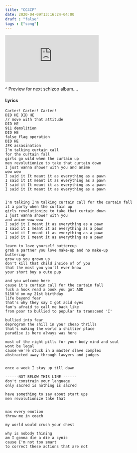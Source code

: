 ```yaml
---
title: "CC4CF"
date: 2020-04-09T13:16:24-04:00
draft : "false"
tags : ["song"]
---
```


<iframe src="https://archive.org/embed/pbd-final-ep-3-v-2/1+Curtain+Call+4+Curtain+Fall+(Long+version)%5BInstrumental%5D.wav" frameborder="0" webkitallowfullscreen="true" mozallowfullscreen="true" allowfullscreen></iframe>

^ Preview for next schizop album....

<!--more-->

#### Lyrics

```
Carter! Carter! Carter!
DID HE DID HE
// move with that attitude
DID HE
911 demolition
DID HE
false flag operation
DID HE
JFK assasination
I'm talking curtain call
for the curtain fall
girls go wild when the curtain up
men revolutionize to take that curtain down
I just wanna shower with you and anime
wow wow
I said it It meant it as everything as a pawn
I said it It meant it as everything as a pawn
I said it It meant it as everything as a pawn
I said it It meant it as everything as a pawn


I'm talking I'm talking curtain call for the curtain fall
it a party when the curtain up
girls revolutionize to take that curtain down
I just wanna shower with you
and anime wow wow
I said it I meant it as everything as a pawn
I said it I meant it as everything as a pawn
I said it I meant it as everything as a pawn
I said it I meant it as everything as a pawn

learn to love yourself buttercup
grab a partner you love make-up and no make-up
buttercup
grow up you grown up
don't kill that child inside of of you
that the most you you'll ever know
your short buy a cute pup

and you welcome here
cause it's curtain call for the curtain fall
fuck a hook read a book you got ADD
5150'd on my 21st birthday
life beyond fear
that's why they say I got acid eyes
fam's afraid to call me back like
from poor to bullied to popular to transcend 'I'

bullied into fear
deprogram the shill in your cheap thrills
that's making the world a shittier place
paradise is here always was here

most of the right pills for your body mind and soul
wont be legal
cause we're stuck in a master slave complex
abstracted away through lawyers and judges


once a week I stay up till dawn

------NOT BELOW THIS LINE ------
don't constrain your language
only sacred is nothing is sacred

have something to say about start ups
men revolutionize take that


max every emotion
throw me in coach

my world would crush your chest

why is nobody thining
am I gonna die a die a cynic
cause I'm not too smart
to correct these actions that are not


```

<!--
♩     Musical quarter note     &#9833;
♪     Musical eighth note      &#9834;
♫     Musical single bar note  &#9835;
♬     Musical double bar note  &#9836;
𝄪     Double sharp note                  &#119082;
𝄆     Musical Symbol Left Repeat Sign    &#x1D106;
𝄇     Musical Symbol Right Repeat Sign   &#x1D107;
𝄈     Musical Symbol Repeat Dots         &#x1D108;
𝄐     Musical Symbol Fermata             &#x1D110;
𝄑     Musical Symbol Fermata Below       &#x1D111;
𝄒     Musical Symbol Breath Mark         &#x1D112;
𝆒     Musical Symbol Crescendo           &#x1D192;
𝆓     Musical Symbol Decrescendo         &#x1D193;
𝄫     Double flat note                   &#119083;
𝄞     G clef     &#119070;
𝄢     F clef     &#119074;
𝄡     C clef     &#119073; -->

